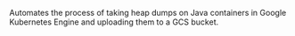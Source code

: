 Automates the process of taking heap dumps on Java containers in Google Kubernetes Engine and uploading them to a GCS bucket. 
